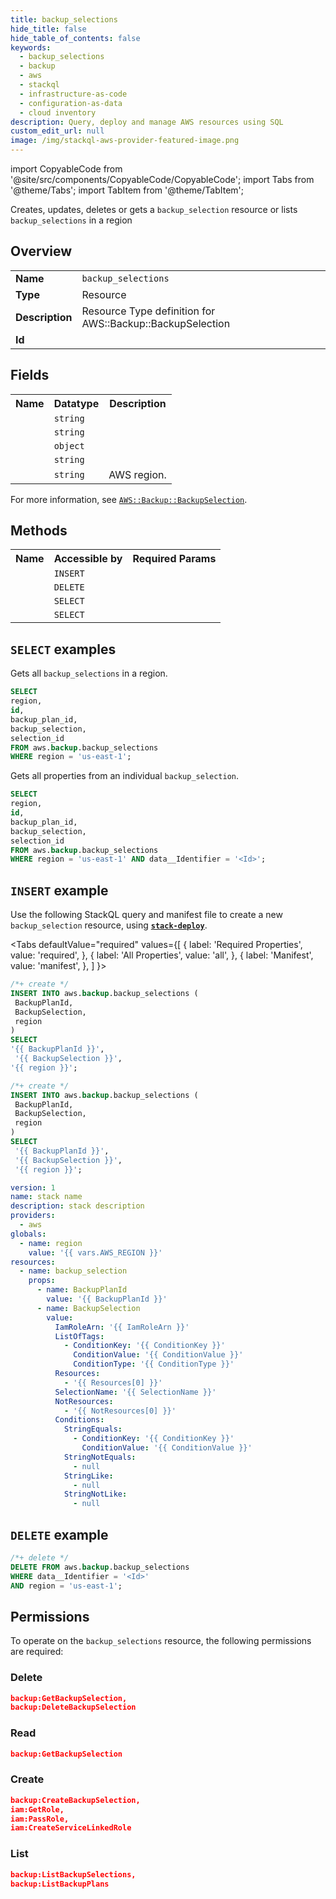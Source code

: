 ```yaml
---
title: backup_selections
hide_title: false
hide_table_of_contents: false
keywords:
  - backup_selections
  - backup
  - aws
  - stackql
  - infrastructure-as-code
  - configuration-as-data
  - cloud inventory
description: Query, deploy and manage AWS resources using SQL
custom_edit_url: null
image: /img/stackql-aws-provider-featured-image.png
---
```


import CopyableCode from '@site/src/components/CopyableCode/CopyableCode';
import Tabs from '@theme/Tabs';
import TabItem from '@theme/TabItem';

Creates, updates, deletes or gets a <code>backup_selection</code> resource or lists <code>backup_selections</code> in a region

## Overview
<table>
<tbody>
<tr><td><b>Name</b></td><td><code>backup_selections</code></td></tr>
<tr><td><b>Type</b></td><td>Resource</td></tr>
<tr><td><b>Description</b></td><td>Resource Type definition for AWS::Backup::BackupSelection</td></tr>
<tr><td><b>Id</b></td><td><CopyableCode code="aws.backup.backup_selections" /></td></tr>
</tbody>
</table>

## Fields
<table>
<tbody>
<tr><th>Name</th><th>Datatype</th><th>Description</th></tr><tr><td><CopyableCode code="id" /></td><td><code>string</code></td><td></td></tr>
<tr><td><CopyableCode code="backup_plan_id" /></td><td><code>string</code></td><td></td></tr>
<tr><td><CopyableCode code="backup_selection" /></td><td><code>object</code></td><td></td></tr>
<tr><td><CopyableCode code="selection_id" /></td><td><code>string</code></td><td></td></tr>
<tr><td><CopyableCode code="region" /></td><td><code>string</code></td><td>AWS region.</td></tr>
</tbody>
</table>

For more information, see <a href="https://docs.aws.amazon.com/AWSCloudFormation/latest/UserGuide/aws-resource-backup-backupselection.html"><code>AWS::Backup::BackupSelection</code></a>.

## Methods

<table>
<tbody>
  <tr>
    <th>Name</th>
    <th>Accessible by</th>
    <th>Required Params</th>
  </tr>
  <tr>
    <td><CopyableCode code="create_resource" /></td>
    <td><code>INSERT</code></td>
    <td><CopyableCode code="BackupSelection, BackupPlanId, region" /></td>
  </tr>
  <tr>
    <td><CopyableCode code="delete_resource" /></td>
    <td><code>DELETE</code></td>
    <td><CopyableCode code="data__Identifier, region" /></td>
  </tr>
  <tr>
    <td><CopyableCode code="list_resources" /></td>
    <td><code>SELECT</code></td>
    <td><CopyableCode code="region" /></td>
  </tr>
  <tr>
    <td><CopyableCode code="get_resource" /></td>
    <td><code>SELECT</code></td>
    <td><CopyableCode code="data__Identifier, region" /></td>
  </tr>
</tbody>
</table>

## `SELECT` examples
Gets all <code>backup_selections</code> in a region.
```sql
SELECT
region,
id,
backup_plan_id,
backup_selection,
selection_id
FROM aws.backup.backup_selections
WHERE region = 'us-east-1';
```
Gets all properties from an individual <code>backup_selection</code>.
```sql
SELECT
region,
id,
backup_plan_id,
backup_selection,
selection_id
FROM aws.backup.backup_selections
WHERE region = 'us-east-1' AND data__Identifier = '<Id>';
```

## `INSERT` example

Use the following StackQL query and manifest file to create a new <code>backup_selection</code> resource, using [__`stack-deploy`__](https://pypi.org/project/stack-deploy/).

<Tabs
    defaultValue="required"
    values={[
      { label: 'Required Properties', value: 'required', },
      { label: 'All Properties', value: 'all', },
      { label: 'Manifest', value: 'manifest', },
    ]
}>
<TabItem value="required">

```sql
/*+ create */
INSERT INTO aws.backup.backup_selections (
 BackupPlanId,
 BackupSelection,
 region
)
SELECT 
'{{ BackupPlanId }}',
 '{{ BackupSelection }}',
'{{ region }}';
```
</TabItem>
<TabItem value="all">

```sql
/*+ create */
INSERT INTO aws.backup.backup_selections (
 BackupPlanId,
 BackupSelection,
 region
)
SELECT 
 '{{ BackupPlanId }}',
 '{{ BackupSelection }}',
 '{{ region }}';
```
</TabItem>
<TabItem value="manifest">

```yaml
version: 1
name: stack name
description: stack description
providers:
  - aws
globals:
  - name: region
    value: '{{ vars.AWS_REGION }}'
resources:
  - name: backup_selection
    props:
      - name: BackupPlanId
        value: '{{ BackupPlanId }}'
      - name: BackupSelection
        value:
          IamRoleArn: '{{ IamRoleArn }}'
          ListOfTags:
            - ConditionKey: '{{ ConditionKey }}'
              ConditionValue: '{{ ConditionValue }}'
              ConditionType: '{{ ConditionType }}'
          Resources:
            - '{{ Resources[0] }}'
          SelectionName: '{{ SelectionName }}'
          NotResources:
            - '{{ NotResources[0] }}'
          Conditions:
            StringEquals:
              - ConditionKey: '{{ ConditionKey }}'
                ConditionValue: '{{ ConditionValue }}'
            StringNotEquals:
              - null
            StringLike:
              - null
            StringNotLike:
              - null

```
</TabItem>
</Tabs>

## `DELETE` example

```sql
/*+ delete */
DELETE FROM aws.backup.backup_selections
WHERE data__Identifier = '<Id>'
AND region = 'us-east-1';
```

## Permissions

To operate on the <code>backup_selections</code> resource, the following permissions are required:

### Delete
```json
backup:GetBackupSelection,
backup:DeleteBackupSelection
```

### Read
```json
backup:GetBackupSelection
```

### Create
```json
backup:CreateBackupSelection,
iam:GetRole,
iam:PassRole,
iam:CreateServiceLinkedRole
```

### List
```json
backup:ListBackupSelections,
backup:ListBackupPlans
```

